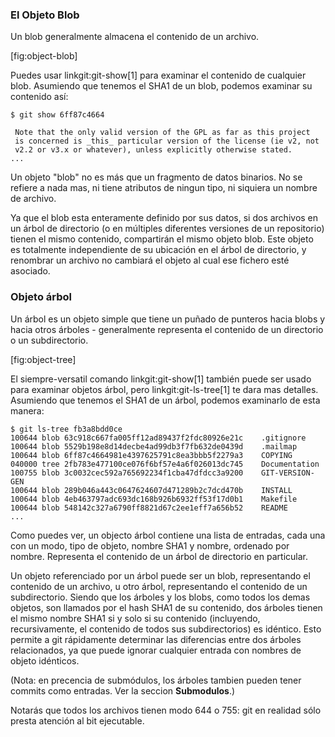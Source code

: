 ### El Objeto Blob ###

Un blob generalmente almacena el contenido de un archivo.

[fig:object-blob]

Puedes usar linkgit:git-show[1] para examinar el contenido de cualquier blob.
Asumiendo que tenemos el SHA1 de un blob, podemos examinar su contenido así:

    $ git show 6ff87c4664

     Note that the only valid version of the GPL as far as this project
     is concerned is _this_ particular version of the license (ie v2, not
     v2.2 or v3.x or whatever), unless explicitly otherwise stated.
    ...

Un objeto "blob" no es más que un fragmento de datos binarios. No se refiere
a nada mas, ni tiene atributos de ningun tipo, ni siquiera un nombre de archivo.

Ya que el blob esta enteramente definido por sus datos, si dos archivos en un
árbol de directorio (o en múltiples diferentes versiones de un repositorio)
tienen el mismo contenido, compartirán el mismo objeto blob. Este objeto es
totalmente independiente de su ubicación en el árbol de directorio, y 
renombrar un archivo no cambiará el objeto al cual ese fichero esté asociado.

### Objeto árbol ###

Un árbol es un objeto simple que tiene un puñado de punteros hacia blobs y
hacia otros árboles - generalmente representa el contenido de un directorio o 
un subdirectorio.

[fig:object-tree]

El siempre-versatil comando linkgit:git-show[1] también puede ser usado para 
examinar objetos árbol, pero linkgit:git-ls-tree[1] te dara mas detalles.
Asumiendo que tenemos el SHA1 de un árbol, podemos examinarlo de esta manera:

    $ git ls-tree fb3a8bdd0ce
    100644 blob 63c918c667fa005ff12ad89437f2fdc80926e21c    .gitignore
    100644 blob 5529b198e8d14decbe4ad99db3f7fb632de0439d    .mailmap
    100644 blob 6ff87c4664981e4397625791c8ea3bbb5f2279a3    COPYING
    040000 tree 2fb783e477100ce076f6bf57e4a6f026013dc745    Documentation
    100755 blob 3c0032cec592a765692234f1cba47dfdcc3a9200    GIT-VERSION-GEN
    100644 blob 289b046a443c0647624607d471289b2c7dcd470b    INSTALL
    100644 blob 4eb463797adc693dc168b926b6932ff53f17d0b1    Makefile
    100644 blob 548142c327a6790ff8821d67c2ee1eff7a656b52    README
    ...

Como puedes ver, un objecto árbol contiene una lista de entradas, cada una con 
un modo, tipo de objeto, nombre SHA1 y nombre, ordenado por nombre. Representa 
el contenido de un árbol de directorio en particular.

Un objeto referenciado por un árbol puede ser un blob, representando el 
contenido de un archivo, u otro árbol, representando el contenido de un 
subdirectorio. Siendo que los árboles y los blobs, como todos los demas 
objetos, son llamados por el hash SHA1 de su contenido, dos árboles tienen el 
mismo nombre SHA1 si y solo si su contenido (incluyendo, recursivamente, el 
contenido de todos sus subdirectorios) es idéntico.
Esto permite a git rápidamente determinar las diferencias entre dos árboles 
relacionados, ya que puede ignorar cualquier entrada con nombres de objeto 
idénticos.

(Nota: en precencia de submódulos, los árboles tambien pueden tener commits 
como entradas. Ver la seccion **Submodulos**.)

Notarás que todos los archivos tienen modo 644 o 755: git en realidad 
sólo presta atención al bit ejecutable.

